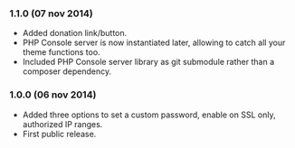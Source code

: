 ### 1.1.0 (07 nov 2014)
* Added donation link/button.
* PHP Console server is now instantiated later, allowing to catch all your theme functions too.
* Included PHP Console server library as git submodule rather than a composer dependency.

### 1.0.0 (06 nov 2014)
* Added three options to set a custom password, enable on SSL only, authorized IP ranges.
* First public release.